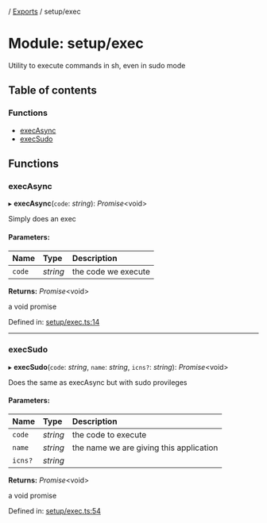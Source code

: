 [](../README.md) / [Exports](../modules.md) / setup/exec

# Module: setup/exec

Utility to execute commands in sh, even in sudo mode

## Table of contents

### Functions

- [execAsync](setup_exec.md#execasync)
- [execSudo](setup_exec.md#execsudo)

## Functions

### execAsync

▸ **execAsync**(`code`: *string*): *Promise*<void\>

Simply does an exec

#### Parameters:

Name | Type | Description |
:------ | :------ | :------ |
`code` | *string* | the code we execute   |

**Returns:** *Promise*<void\>

a void promise

Defined in: [setup/exec.ts:14](https://github.com/onzag/itemize/blob/11a98dec/setup/exec.ts#L14)

___

### execSudo

▸ **execSudo**(`code`: *string*, `name`: *string*, `icns?`: *string*): *Promise*<void\>

Does the same as execAsync but with sudo provileges

#### Parameters:

Name | Type | Description |
:------ | :------ | :------ |
`code` | *string* | the code to execute   |
`name` | *string* | the name we are giving this application   |
`icns?` | *string* |  |

**Returns:** *Promise*<void\>

a void promise

Defined in: [setup/exec.ts:54](https://github.com/onzag/itemize/blob/11a98dec/setup/exec.ts#L54)
